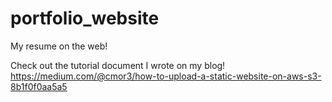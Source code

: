 # portfolio_website
My resume on the web! 

Check out the tutorial document I wrote on my blog! 
https://medium.com/@cmor3/how-to-upload-a-static-website-on-aws-s3-8b1f0f0aa5a5
